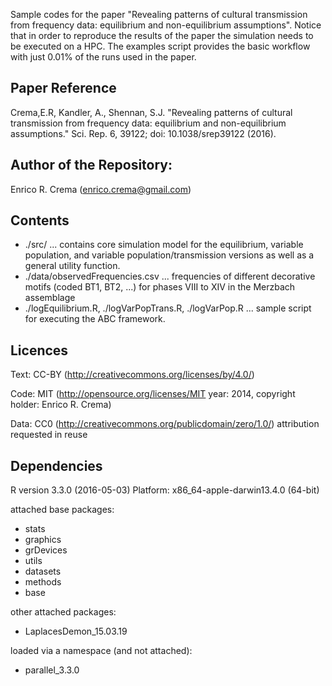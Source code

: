 Sample codes for the paper "Revealing patterns of cultural transmission from frequency data: equilibrium  and non-equilibrium assumptions". Notice that in order to reproduce the results of the paper the simulation needs to be executed on a HPC. The examples script provides the basic workflow with just 0.01% of the runs used in the paper.

## Paper Reference 
Crema,E.R, Kandler, A., Shennan, S.J. "Revealing patterns of cultural transmission from frequency data:
equilibrium and non-equilibrium assumptions." Sci. Rep. 6, 39122; doi: 10.1038/srep39122 (2016).

## Author of the Repository:
Enrico R. Crema (enrico.crema@gmail.com)

## Contents
* ./src/ ... contains core simulation model for the equilibrium, variable population, and variable population/transmission versions as well as a general utility function.
* ./data/observedFrequencies.csv ... frequencies of different decorative motifs (coded BT1, BT2, ...) for phases VIII to XIV in the Merzbach assemblage
* ./logEquilibrium.R, ./logVarPopTrans.R, ./logVarPop.R ... sample script for executing the ABC framework. 

## Licences
Text: CC-BY (http://creativecommons.org/licenses/by/4.0/)

Code: MIT (http://opensource.org/licenses/MIT year: 2014, copyright holder: Enrico R. Crema)

Data: CC0 (http://creativecommons.org/publicdomain/zero/1.0/) attribution requested in reuse

## Dependencies
R version 3.3.0 (2016-05-03)
Platform: x86_64-apple-darwin13.4.0 (64-bit)

attached base packages:
* stats
* graphics
* grDevices
* utils
* datasets
* methods
* base    

other attached packages:
* LaplacesDemon_15.03.19

loaded via a namespace (and not attached):
* parallel_3.3.0
